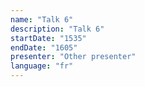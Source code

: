 ```yaml
---
name: "Talk 6"
description: "Talk 6"
startDate: "1535"
endDate: "1605"
presenter: "Other presenter"
language: "fr"
---
```

